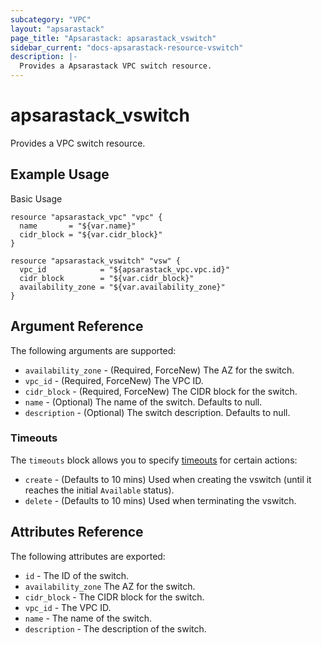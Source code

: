 ```yaml
---
subcategory: "VPC"
layout: "apsarastack"
page_title: "Apsarastack: apsarastack_vswitch"
sidebar_current: "docs-apsarastack-resource-vswitch"
description: |-
  Provides a Apsarastack VPC switch resource.
---
```


# apsarastack\_vswitch

Provides a VPC switch resource.

## Example Usage

Basic Usage

```
resource "apsarastack_vpc" "vpc" {
  name       = "${var.name}"
  cidr_block = "${var.cidr_block}"
}

resource "apsarastack_vswitch" "vsw" {
  vpc_id            = "${apsarastack_vpc.vpc.id}"
  cidr_block        = "${var.cidr_block}"
  availability_zone = "${var.availability_zone}"
}
```

## Argument Reference

The following arguments are supported:

* `availability_zone` - (Required, ForceNew) The AZ for the switch.
* `vpc_id` - (Required, ForceNew) The VPC ID.
* `cidr_block` - (Required, ForceNew) The CIDR block for the switch.
* `name` - (Optional) The name of the switch. Defaults to null.
* `description` - (Optional) The switch description. Defaults to null.

### Timeouts

The `timeouts` block allows you to specify [timeouts](https://www.terraform.io/docs/configuration-0-11/resources.html#timeouts) for certain actions:

* `create` - (Defaults to 10 mins) Used when creating the vswitch (until it reaches the initial `Available` status). 
* `delete` - (Defaults to 10 mins) Used when terminating the vswitch. 

## Attributes Reference

The following attributes are exported:

* `id` - The ID of the switch.
* `availability_zone` The AZ for the switch.
* `cidr_block` - The CIDR block for the switch.
* `vpc_id` - The VPC ID.
* `name` - The name of the switch.
* `description` - The description of the switch.


